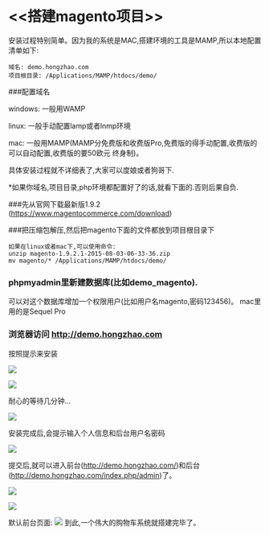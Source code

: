 # <<搭建magento项目>>

安装过程特别简单。因为我的系统是MAC,搭建环境的工具是MAMP,所以本地配置清单如下:

```
域名: demo.hongzhao.com
项目根目录: /Applications/MAMP/htdocs/demo/
```
###配置域名

windows: 一般用WAMP

linux: 一般手动配置lamp或者lnmp环境

mac: 一般用MAMP(MAMP分免费版和收费版Pro,免费版的得手动配置,收费版的可以自动配置,收费版的要50欧元 终身制)。

具体安装过程就不详细表了,大家可以度娘或者狗哥下.

*如果你域名,项目目录,php环境都配置好了的话,就看下面的.否则后果自负.

###先从官网下载最新版1.9.2 (https://www.magentocommerce.com/download)

###把压缩包解压,然后把magento下面的文件都放到项目根目录下

```
如果在linux或者mac下,可以使用命令:
unzip magento-1.9.2.1-2015-08-03-06-33-36.zip
mv magento/* /Applications/MAMP/htdocs/demo/
```
### phpmyadmin里新建数据库(比如demo_magento).
可以对这个数据库增加一个权限用户(比如用户名magento,密码123456)。
mac里用的是Sequel Pro

### 浏览器访问 http://demo.hongzhao.com
按照提示来安装

![](https://github.com/zouhongzhao/magento-lessons/tree/master/基础教程/lesson1/install-1.png)

![](https://github.com/zouhongzhao/magento-lessons/tree/master/基础教程/lesson1/install-2.png)

耐心的等待几分钟...

![](https://github.com/zouhongzhao/magento-lessons/tree/master/基础教程/lesson1/install-3.png)

安装完成后,会提示输入个人信息和后台用户名密码

![](https://github.com/zouhongzhao/magento-lessons/tree/master/基础教程/lesson1/install-4.png)

提交后,就可以进入前台(http://demo.hongzhao.com/)和后台(http://demo.hongzhao.com/index.php/admin)了。

![](https://github.com/zouhongzhao/magento-lessons/tree/master/基础教程/lesson1/install-5.png)

![](https://github.com/zouhongzhao/magento-lessons/tree/master/基础教程/lesson1/install-6.png)

默认前台页面:
![](https://github.com/zouhongzhao/magento-lessons/tree/master/基础教程/lesson1/install-7.png)
到此,一个伟大的购物车系统就搭建完毕了。
